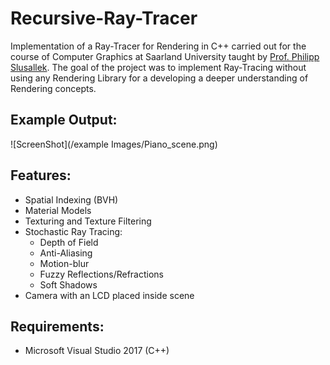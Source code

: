 # Recursive-Ray-Tracer
Implementation of a Ray-Tracer for Rendering in C++ carried out for the course of Computer Graphics at Saarland University taught by [Prof. Philipp Slusallek](https://graphics.cg.uni-saarland.de/people/slusallek.html).
The goal of the project was to implement Ray-Tracing without using any Rendering Library for a developing a deeper understanding of
Rendering concepts.
## Example Output:
![ScreenShot](/example Images/Piano_scene.png)
## Features:
- Spatial Indexing (BVH)
- Material Models
- Texturing and Texture Filtering
- Stochastic Ray Tracing:
  - Depth of Field
  - Anti-Aliasing
  - Motion-blur
  - Fuzzy Reflections/Refractions
  - Soft Shadows
- Camera with an LCD placed inside scene
  
## Requirements:
- Microsoft Visual Studio 2017 (C++)
